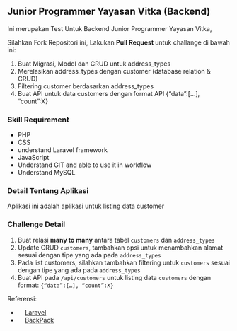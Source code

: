 ## Junior Programmer Yayasan Vitka (Backend)
Ini merupakan Test Untuk Backend Junior Programmer Yayasan Vitka,

Silahkan Fork Repositori ini,
Lakukan <strong>Pull Request </strong> untuk challange di bawah ini:
1. Buat Migrasi, Model dan CRUD untuk address_types
2. Merelasikan address_types dengan customer (database relation & CRUD)
3. Filtering customer berdasarkan address_types
4. Buat API untuk data customers dengan format API {“data”:[…], “count”:X}

### Skill Requirement
- PHP
- CSS
- understand Laravel framework
- JavaScript
- Understand GIT and able to use it in workflow
- Understand MySQL

### Detail Tentang Aplikasi
Aplikasi ini adalah aplikasi untuk listing data customer

### Challenge Detail

1. Buat relasi **many to many** antara tabel `customers` dan `address_types`
2. Update CRUD `customers`, tambahkan opsi untuk menambahkan alamat sesuai dengan tipe yang ada pada `address_types`
3. Pada list customers, silahkan tambahkan filtering untuk `customers` sesuai dengan tipe yang ada pada `address_types`
4. Buat API pada `/api/customers` untuk listing data `customers` dengan format: `{“data”:[…], “count”:X}`

Referensi:
- <img src="https://avatars3.githubusercontent.com/u/958072?s=200&v=4" width="12px"></img> [Laravel](https://laravel.com/docs/7.x)
- <img src="https://avatars0.githubusercontent.com/u/15017015?s=200&v=4" width="12px"></img> [BackPack](https://backpackforlaravel.com/docs)
